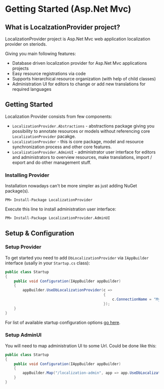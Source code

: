 # Getting Started (Asp.Net Mvc)

## What is LocalzationProvider project?

LocalizationProvider project is Asp.Net Mvc web application localization provider on steriods.

Giving you main following features:
* Database driven localization provider for Asp.Net Mvc applications projects
* Easy resource registrations via code
* Supports hierarchical resource organization (with help of child classes)
* Administration UI for editors to change or add new translations for required languages

## Getting Started

Localization Provider consists from few components:

* `LocalizationProvider.Abstractions` - abstractions package giving you possibility to annotate resources or models without referencing core `LocalizationProvider` pacakge.
* `LocalizationProvider` - this is core package, model and resource synchronization process and other core features.
* `LocalizationProvider.AdminUI` - administrator user interface for editors and administrators to overview resources, make translations, import / export and do other management stuff.


### Installing Provider

Installation nowadays can't be more simpler as just adding NuGet package(s).

```
PM> Install-Package LocalizationProvider
```

Execute this line to install administration user interface:

```
PM> Install-Package LocalizationProvider.AdminUI
```

## Setup & Configuration

### Setup Provider
To get started you need to add `DbLocalizationProvider` via `IAppBuilder` interface (usally in your `Startup.cs` class):

```csharp
public class Startup
{
    public void Configuration(IAppBuilder appBuilder)
    {
        appBuilder.UseDbLocalizationProvider(c =>
                                             {
                                                 c.ConnectionName = "MyConnectionString";
                                             });
    }
}
```

For list of available startup configuration options [go here](http://blog.tech-fellow.net/2016/04/21/db-localization-provider-part-2-configuration-and-extensions/#configuringdblocalizationprovider).

### Setup AdminUI
You will need to map administration UI to some Url. Could be done like this:

```csharp
public class Startup
{
    public void Configuration(IAppBuilder appBuilder)
    {
        appBuilder.Map("/localization-admin", app => app.UseDbLocalizationProviderAdminUI());
    }
}
```
